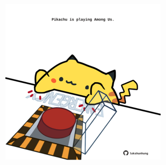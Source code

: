 <!-- built at 28/03/2024, 03:00:42 UTC -->
<p align="center">
  <img width="500" height="500" src="./ReadmeImage.svg">
</p>
